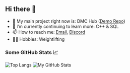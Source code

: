 ## Hi there 👋

<!-- - 🔭 I’m currently working on ...
- 🌱 I’m currently learning ...
- 👯 I’m looking to collaborate on ...
- 🤔 I’m looking for help with ...
- 💬 Ask me about ...
- 📫 How to reach me: ...
- 😄 Pronouns: ...
- ⚡ Fun fact: ... -->

- 🔭 My main project right now is: DMC Hub ([Demo Repo](https://github.com/Harvey1717/DMC-Hub_Demo))
- 🌱 I’m currently continuing to learn more: C++ & SQL
- 📫 How to reach me: [Email](mailto:name@email.com), [Discord](https://discord.com/users/469870742033661958)
- 🏋️‍♂️ Hobbies: Weightlifting

### Some GitHub Stats 📈

![Top Langs](https://github-readme-stats.vercel.app/api/top-langs/?username=harvey1717&theme=algolia)
![My GitHub Stats](https://github-readme-stats.vercel.app/api?username=harvey1717&show_icons=true&theme=algolia&count_private=true&hide=contribs&include_all_commits=true)
